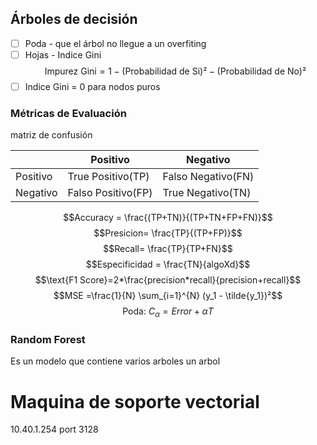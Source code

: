 ## Árboles de decisión 

- [ ] Poda - que el árbol no llegue a un overfiting 
- [ ] Hojas - Indice Gini
$$
\text{Impurez Gini} = 1 -(\text{Probabilidad de Si})²-(\text{Probabilidad de No})²
$$
- [ ] Indice Gini = 0 para nodos puros
### Métricas de Evaluación 
matriz de confusión

|          | Positivo           | Negativo           |
| -------- | ------------------ | ------------------ |
| Positivo | True Positivo(TP)  | Falso Negativo(FN) |
| Negativo | Falso Positivo(FP) | True Negativo(TN)  |


$$Accuracy = \frac{(TP+TN)}{(TP+TN+FP+FN)}$$
$$Presicion= \frac{TP}{(TP+FP)}$$
$$Recall= \frac{TP}{TP+FN}$$
$$Especificidad = \frac{TN}{algoXd}$$
$$\text{F1 Score}=2*\frac{precision*recall}{precision+recall}$$
$$MSE =\frac{1}{N} \sum_{i=1}^{N} (y_1 - \tilde{y_1})²$$
$$\text{Poda: } C_\alpha = Error +\alpha T$$
### Random Forest
Es un modelo que contiene varios arboles
un arbol 

# Maquina de soporte vectorial

10.40.1.254 port 3128

